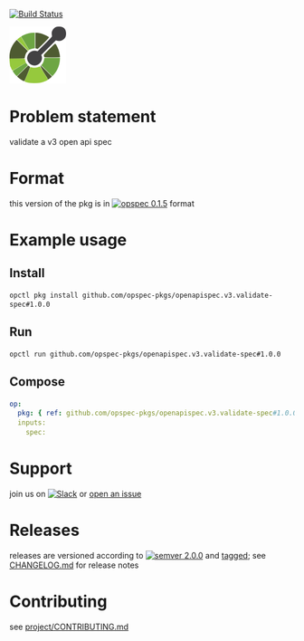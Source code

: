 [![Build Status](https://travis-ci.org/opspec-pkgs/openapispec.v3.validate-spec.svg?branch=master)](https://travis-ci.org/opspec-pkgs/openapispec.v3.validate-spec)

<img src="icon.svg" alt="icon" height="100px">

# Problem statement

validate a v3 open api spec

# Format

this version of the pkg is in [![opspec 0.1.5](https://img.shields.io/badge/opspec-0.1.5-brightgreen.svg?colorA=6b6b6b&colorB=fc16be)](https://opspec.io/0.1.5/packages.html) format

# Example usage

## Install

```shell
opctl pkg install github.com/opspec-pkgs/openapispec.v3.validate-spec#1.0.0
```

## Run

```
opctl run github.com/opspec-pkgs/openapispec.v3.validate-spec#1.0.0
```

## Compose

```yaml
op:
  pkg: { ref: github.com/opspec-pkgs/openapispec.v3.validate-spec#1.0.0 }
  inputs:
    spec:
```

# Support

join us on
[![Slack](https://opspec-slackin.herokuapp.com/badge.svg)](https://opspec-slackin.herokuapp.com/)
or
[open an issue](https://github.com/opspec-pkgs/openapispec.v3.validate-spec/issues)

# Releases

releases are versioned according to
[![semver 2.0.0](https://img.shields.io/badge/semver-2.0.0-brightgreen.svg)](http://semver.org/spec/v2.0.0.html)
and [tagged](https://git-scm.com/book/en/v2/Git-Basics-Tagging); see
[CHANGELOG.md](CHANGELOG.md) for release notes

# Contributing

see
[project/CONTRIBUTING.md](https://github.com/opspec-pkgs/project/blob/master/CONTRIBUTING.md)
